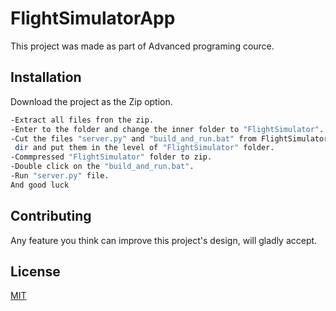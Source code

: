 # FlightSimulatorApp

This project was made as part of Advanced programing cource.

## Installation

Download the project as the Zip option.

```bash
-Extract all files fron the zip.
-Enter to the folder and change the inner folder to "FlightSimulator".
-Cut the files "server.py" and "build_and_run.bat" from FlightSimulator
 dir and put them in the level of "FlightSimulator" folder.
-Commpressed "FlightSimulator" folder to zip.
-Double click on the "build_and_run.bat".
-Run "server.py" file.
And good luck
```


## Contributing
Any feature you think can improve this project's design, will gladly accept.

## License
[MIT](https://choosealicense.com/licenses/mit/)
